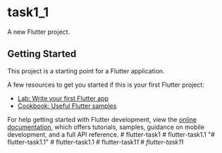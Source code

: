 # task1_1

A new Flutter project.

## Getting Started

This project is a starting point for a Flutter application.

A few resources to get you started if this is your first Flutter project:

- [Lab: Write your first Flutter app](https://docs.flutter.dev/get-started/codelab)
- [Cookbook: Useful Flutter samples](https://docs.flutter.dev/cookbook)

For help getting started with Flutter development, view the
[online documentation](https://docs.flutter.dev/), which offers tutorials,
samples, guidance on mobile development, and a full API reference.
#   f l u t t e r - t a s k 1  
 #   f l u t t e r - t a s k 1 . 1  
 "# flutter-task1.1" 
#   f l u t t e r - t a s k 1 . 1  
 #   f l u t t e r - t a s k 1 _ 1  
 #   f l u t t e r - t a s k 1 _ 1  
 